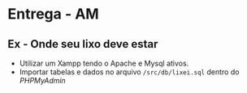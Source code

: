 # Entrega - AM
## Ex - Onde seu lixo deve estar

- Utilizar um Xampp tendo o Apache e Mysql ativos. 
- Importar tabelas e dados no arquivo `/src/db/lixei.sql` dentro do _PHPMyAdmin_